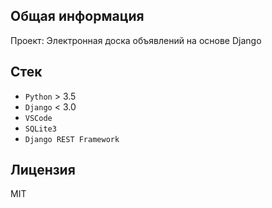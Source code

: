 ## Общая информация

Проект: Электронная доска объявлений на основе Django

## Стек

* `Python` > 3.5
* `Django` < 3.0
* `VSCode`
* `SQLite3`
* `Django REST Framework`

## Лицензия

MIT
